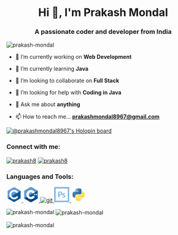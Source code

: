 <h1 align="center">Hi 👋, I'm Prakash Mondal</h1>
<h3 align="center">A passionate coder and developer from India</h3>

<p align="left"> <img src="https://komarev.com/ghpvc/?username=prakash-mondal&label=Profile%20views&color=0e75b6&style=flat" alt="prakash-mondal" /> </p>

- 🔭 I’m currently working on **Web Development**

- 🌱 I’m currently learning **Java**

- 👯 I’m looking to collaborate on **Full Stack**

- 🤝 I’m looking for help with **Coding in Java**

- 💬 Ask me about **anything**

- 📫 How to reach me... **prakashmondal8967@gmail.com**

[![@prakashmondal8967's Holopin board](https://holopin.me/prakashmondal8967)](https://holopin.io/@prakashmondal8967)

<h3 align="left">Connect with me:</h3>
<p align="left">
<a href="https://www.linkedin.com/in/prakash-mondal-675601244/" target="blank"><img align="center" src="https://pixabay.com/vectors/linked-in-logo-company-editorial-2668700/" alt="prakash8" height="30" width="40" /></a>
<a href="https://www.codechef.com/users/prakash8" target="blank"><img align="center" src="https://avatars.githubusercontent.com/u/11960354?v=4" alt="prakash8" height="30" width="40" /></a>
</p>

<h3 align="left">Languages and Tools:</h3>
<p align="left"> <a href="https://www.cprogramming.com/" target="_blank"> <img src="https://raw.githubusercontent.com/devicons/devicon/master/icons/c/c-original.svg" alt="c" width="40" height="40"/> </a> <a href="https://www.w3schools.com/cpp/" target="_blank"> <img src="https://raw.githubusercontent.com/devicons/devicon/master/icons/cplusplus/cplusplus-original.svg" alt="cplusplus" width="40" height="40"/> </a> <a href="https://git-scm.com/" target="_blank"> <img src="https://www.vectorlogo.zone/logos/git-scm/git-scm-icon.svg" alt="git" width="40" height="40"/> </a> <a href="https://www.photoshop.com/en" target="_blank"> <img src="https://raw.githubusercontent.com/devicons/devicon/master/icons/photoshop/photoshop-line.svg" alt="photoshop" width="40" height="40"/> </a> <a href="https://www.python.org" target="_blank"> <img src="https://raw.githubusercontent.com/devicons/devicon/master/icons/python/python-original.svg" alt="python" width="40" height="40"/> </a> </p>

<p><img align="left" src="https://github-readme-stats.vercel.app/api/top-langs?username=prakash-mondal&show_icons=true&locale=en&layout=compact" alt="prakash-mondal" /></p>

<p>&nbsp;<img align="center" src="https://github-readme-stats.vercel.app/api?username=prakash-mondal&show_icons=true&locale=en" alt="prakash-mondal" /></p>

<p><img align="center" src="https://github-readme-streak-stats.herokuapp.com/?user=prakash-mondal&" alt="prakash-mondal" /></p>
